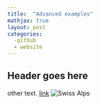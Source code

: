 ```yaml
---
title:  "Advanced examples"
mathjax: true
layout: post
categories: 
  -github
  - website
---
```

## Header goes here
other text.
[link](https://facultyprofiles.hkust.edu.hk/profiles.php?profile=yanzhen-chen-imyanzhen)
![Swiss Alps](https://user-images.githubusercontent.com/4943215/55412536-edbba180-5567-11e9-9c70-6d33bca3f8ed.jpg)

